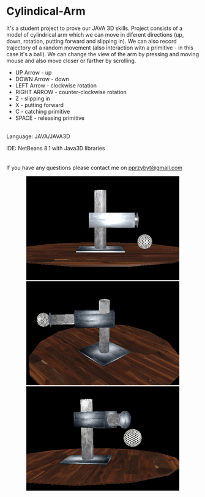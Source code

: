 # Cylindical-Arm

It's a student project to prove our JAVA 3D skills.
Project consists of a model of cylindrical arm which we can move in diferent directions 
(up, down, rotation, putting forward and slipping in).
We can also record trajectory of a random movement (also interaction witn a primitive - in this case it's a ball).
We can change the view of the arm by pressing and moving mouse and also move closer or farther by scrolling.
<br>

- UP Arrow - up
- DOWN Arrow - down
- LEFT Arrow - clockwise rotation
- RIGHT ARROW - counter-clockwise rotation
- Z - slipping in
- X - putting forward
- C - catching primitive
- SPACE - releasing primitive

<br>
Language: JAVA/JAVA3D

IDE: NetBeans 8.1 with Java3D libraries
<br><br><br>
If you have any questions please contact me on pprzybyt@gmail.com

<p align="center">
  <img src="ROBO0.png" width="400"/>
  <img src="ROBO1.png" width="400"/>
  <br>
    <img src="ROBO2.png" width="400"/>
</p>
